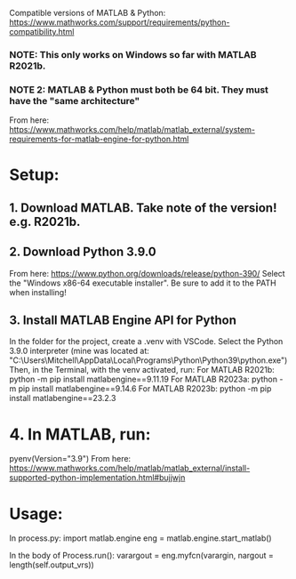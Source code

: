 Compatible versions of MATLAB & Python: https://www.mathworks.com/support/requirements/python-compatibility.html

### NOTE: This only works on Windows so far with MATLAB R2021b.
### NOTE 2: MATLAB & Python must both be 64 bit. They must have the "same architecture"
From here: https://www.mathworks.com/help/matlab/matlab_external/system-requirements-for-matlab-engine-for-python.html
# Setup:
## 1. Download MATLAB. Take note of the version! e.g. R2021b.

## 2. Download Python 3.9.0
From here: https://www.python.org/downloads/release/python-390/
Select the "Windows x86-64 executable installer".
Be sure to add it to the PATH when installing!

## 3. Install MATLAB Engine API for Python
In the folder for the project, create a .venv with VSCode.
Select the Python 3.9.0 interpreter (mine was located at: "C:\Users\Mitchell\AppData\Local\Programs\Python\Python39\python.exe")
Then, in the Terminal, with the venv activated, run:
For MATLAB R2021b:
python -m pip install matlabengine==9.11.19
For MATLAB R2023a:
python -m pip install matlabengine==9.14.6
For MATLAB R2023b:
python -m pip install matlabengine==23.2.3

# 4. In MATLAB, run:
pyenv(Version="3.9")
From here: https://www.mathworks.com/help/matlab/matlab_external/install-supported-python-implementation.html#bujjwjn



# Usage:
In process.py:
import matlab.engine
eng = matlab.engine.start_matlab()

In the body of Process.run():
varargout = eng.myfcn(varargin, nargout = length(self.output_vrs))
